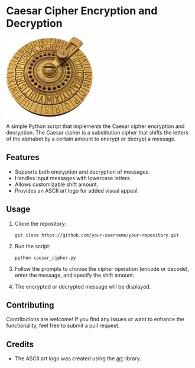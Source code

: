 # Caesar Cipher Encryption and Decryption

![Caesar Cipher Logo](caesar_logo.jpg)

A simple Python script that implements the Caesar cipher encryption and decryption. The Caesar cipher is a substitution cipher that shifts the letters of the alphabet by a certain amount to encrypt or decrypt a message.

## Features

- Supports both encryption and decryption of messages.
- Handles input messages with lowercase letters.
- Allows customizable shift amount.
- Provides an ASCII art logo for added visual appeal.

## Usage

1. Clone the repository:

   ```shell
   git clone https://github.com/your-username/your-repository.git
   ```

2. Run the script:

   ```shell
   python caesar_cipher.py
   ```

3. Follow the prompts to choose the cipher operation (encode or decode), enter the message, and specify the shift amount.

4. The encrypted or decrypted message will be displayed.

## Contributing

Contributions are welcome! If you find any issues or want to enhance the functionality, feel free to submit a pull request.

## Credits

- The ASCII art logo was created using the [art](https://pypi.org/project/art/) library.
